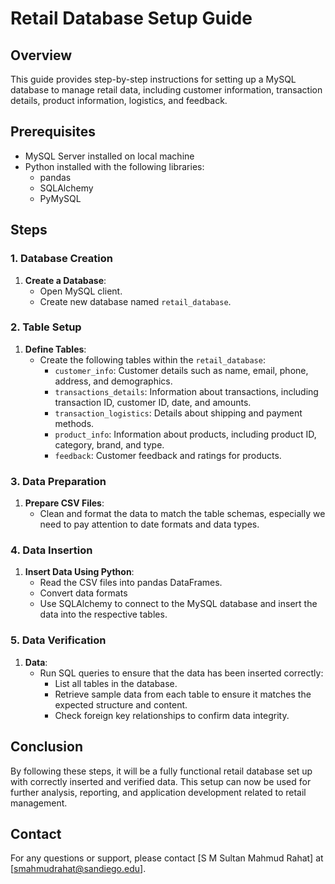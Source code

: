# Retail Database Setup Guide

## Overview

This guide provides step-by-step instructions for setting up a MySQL database to manage retail data, including customer information, transaction details, product information, logistics, and feedback.

## Prerequisites

- MySQL Server installed on local machine
- Python installed with the following libraries:
  - pandas
  - SQLAlchemy
  - PyMySQL

## Steps

### 1. Database Creation

1. **Create a Database**: 
   - Open  MySQL client.
   - Create new database named `retail_database`.

### 2. Table Setup

1. **Define Tables**:
   - Create the following tables within the `retail_database`:
     - `customer_info`: Customer details such as name, email, phone, address, and demographics.
     - `transactions_details`: Information about transactions, including transaction ID, customer ID, date, and amounts.
     - `transaction_logistics`: Details about shipping and payment methods.
     - `product_info`: Information about products, including product ID, category, brand, and type.
     - `feedback`: Customer feedback and ratings for products.

### 3. Data Preparation

1. **Prepare CSV Files**:
   - Clean and format the data to match the table schemas, especially we need to pay attention to date formats and data types.

### 4. Data Insertion

1. **Insert Data Using Python**:
   - Read the CSV files into pandas DataFrames.
   - Convert data formats 
   - Use SQLAlchemy to connect to the MySQL database and insert the data into the respective tables.

### 5. Data Verification

1. **Data**:
   - Run SQL queries to ensure that the data has been inserted correctly:
     - List all tables in the database.
     - Retrieve sample data from each table to ensure it matches the expected structure and content.
     - Check foreign key relationships to confirm data integrity.

## Conclusion

By following these steps, it will be a fully functional retail database set up with correctly inserted and verified data. This setup can now be used for further analysis, reporting, and application development related to retail management.

## Contact

For any questions or support, please contact [S M Sultan Mahmud Rahat] at [smahmudrahat@sandiego.edu].
